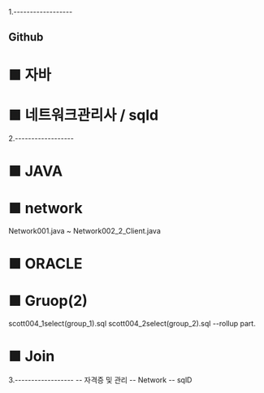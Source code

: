 1.------------------
## Github
# ■ 자바
# ■ 네트워크관리사 / sqld




2.------------------
# ■ JAVA
# ■ network
Network001.java ~ Network002_2_Client.java

# ■ ORACLE
# ■ Gruop(2)
scott004_1select(group_1).sql
scott004_2select(group_2).sql --rollup part.

# ■ Join



3.------------------
-- 자격증 및 관리
-- Network
-- sqlD

